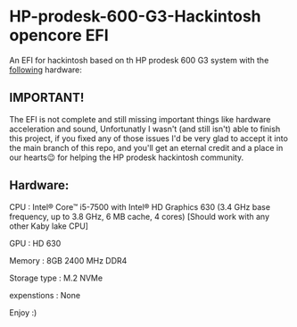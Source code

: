 # HP-prodesk-600-G3-Hackintosh opencore EFI  
An EFI for hackintosh based on th HP prodesk 600 G3 system with the [following](https://github.com/omriberchman/HP-prodesk-600-G3-Hackintosh-EFI-OpenCore-#hardware) hardware: 

## IMPORTANT!  
The EFI is not complete and still missing important things like hardware acceleration and sound, Unfortunatly I wasn't (and still isn't) able to finish this project, if you fixed any of those issues I'd be very glad to accept it into the main branch of this repo, and you'll get an eternal credit and a place in our hearts😉 for helping the HP prodesk hackintosh community.

## Hardware:

CPU : Intel® Core™ i5-7500 with Intel® HD Graphics 630 (3.4 GHz base frequency, up to 3.8 GHz, 6 MB cache, 4 cores) [Should work with any other Kaby lake CPU]
  
GPU : HD 630  
  
Memory : 8GB 2400 MHz DDR4  
  
Storage type : M.2 NVMe
    
expenstions : None

Enjoy :)
